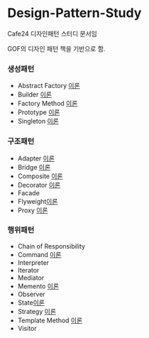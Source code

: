 # Design-Pattern-Study
Cafe24 디자인패턴 스터디 문서임

GOF의 디자인 패턴 책을 기반으로 함.

### 생성패턴
 - Abstract Factory [이론](https://github.com/Soobinnn/Design-Pattern-Study/blob/master/src/abstractFactory/README.md)
 - Builder [이론](http://naver.me/xaFu59WW)
 - Factory Method [이론](https://github.com/Soobinnn/Design-Pattern-Study/tree/master/src/factoryMethod)
 - Prototype [이론](https://blog.naver.com/new_jae_guk/221521427632)
 - Singleton [이론](https://develop-im.tistory.com/45) 

### 구조패턴
 - Adapter [이론](https://github.com/Soobinnn/Design-Pattern-Study/blob/master/src/adapter/Adapter.md)
 - Bridge [이론](<https://github.com/Soobinnn/Design-Pattern-Study/blob/master/src/bridge/README.md>)
 - Composite [이론](https://blog.naver.com/new_jae_guk/221525577141)
 - Decorator [이론](https://github.com/Soobinnn/Design-Pattern-Study/tree/master/src/decorator)
 - Facade
 - Flyweight[이론](https://github.com/Soobinnn/Design-Pattern-Study/tree/master/src/flyweight)
 - Proxy [이론](https://github.com/Soobinnn/Design-Pattern-Study/blob/master/src/proxy/README.md)

### 행위패턴
 - Chain of Responsibility
 - Command [이론](https://github.com/Soobinnn/Design-Pattern-Study/tree/master/src/command/README.md)
 - Interpreter
 - Iterator
 - Mediator
 - Memento [이론](https://github.com/Soobinnn/Design-Pattern-Study/blob/master/src/memento/README.md)
 - Observer
 - State[이론](https://github.com/Soobinnn/Design-Pattern-Study/tree/master/src/state)
 - Strategy [이론](https://scorpio-mercury.tistory.com/21)
 - Template Method [이론](https://scorpio-mercury.tistory.com/20)
 - Visitor
